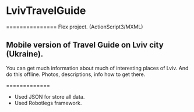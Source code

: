 # LvivTravelGuide
  ===============
  Flex project. (ActionScript3/MXML)

Mobile version of Travel Guide on Lviv city (Ukraine).
-------------------
You can get much information about much of interesting places of Lviv. And do this offline.
Photos, descriptions, info how to get there.

=============

- Used JSON for store all data.
- Used Robotlegs framework.
